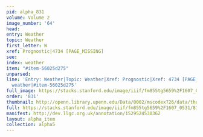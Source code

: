 ```yaml
---
pid: alpha_831
volume: Volume 2
image_number: '64'
head: 
entry: Weather
topic: Weather
first_letter: W
xref: Prognostic|4734 [PAGE_MISSING]
see: 
index: weather
item: "#item-56025d275"
unparsed: 
line: 'Entry: Weather|Topic: Weather|Xref: Prognostic|Xref: 4734 [PAGE_MISSING]|Index:
  weather|#item-56025d275'
full_image: https://stacks.stanford.edu/image/iiif/fm855tg5659%2F1607_0531/full/full/0/default.jpg
order: '831'
thumbnail: http://openn.library.upenn.edu/Data/0002/mscodex726/data/thumb/1607_0531_thumb.jpg
full: https://stacks.stanford.edu/image/iiif/fm855tg5659%2F1607_0531/818,2260,2949,509/full/0/default.jpg
manifest: http://dev.llgc.org.uk/annotation/1529524530362
layout: alpha_item
collection: alpha5
---
```

